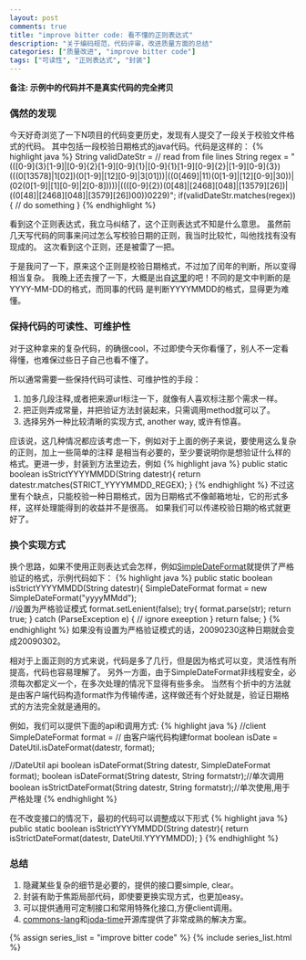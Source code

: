 ```yaml
---
layout: post
comments: true
title: "improve bitter code: 看不懂的正则表达式"
description: "关于编码规范，代码评审，改进质量方面的总结"
categories: ["质量改进", "improve bitter code"]
tags: ["可读性", "正则表达式", "封装"]
---
```


__备注: 示例中的代码并不是真实代码的完全拷贝__

### 偶然的发现
今天好奇浏览了一下N项目的代码变更历史，发现有人提交了一段关于校验文件格式的代码。
其中包括一段校验日期格式的java代码。代码是这样的：
{% highlight java %}
String validDateStr = // read from file lines
String regex = "(([0-9]{3}[1-9]|[0-9]{2}[1-9][0-9]{1}|[0-9]{1}[1-9][0-9]{2}|[1-9][0-9]{3})(((0[13578]|1[02])(0[1-9]|[12][0-9]|3[01]))|((0[469]|11)(0[1-9]|[12][0-9]|30))|(02(0[1-9]|[1][0-9]|2[0-8]))))|((([0-9]{2})(0[48]|[2468][048]|[13579][26])|((0[48]|[2468][048]|[3579][26])00))0229)";
if(validDateStr.matches(regex)){
    // do something
}
{% endhighlight %}

看到这个正则表达式，我立马纠结了，这个正则表达式不知是什么意思。
虽然前几天写代码的同事来问过怎么写校验日期的正则，我当时比较忙，叫他找找有没有现成的。
这次看到这个正则，还是被雷了一把。

于是我问了一下，原来这个正则是校验日期格式，不过加了闰年的判断，所以变得相当复杂。
我晚上还去搜了一下，大概是出自[这里][1]的吧！不同的是文中判断的是YYYY-MM-DD的格式，而同事的代码
是判断YYYYMMDD的格式，显得更为难懂。

### 保持代码的可读性、可维护性
对于这种拿来的复杂代码，的确很cool，不过即使今天你看懂了，别人不一定看得懂，也难保过些日子自己也看不懂了。

所以通常需要一些保持代码可读性、可维护性的手段：
1. 加多几段注释,或者把来源url标注一下，就像有人喜欢标注那个需求一样。
2. 把正则弄成常量，并把验证方法封装起来，只需调用method就可以了。
3. 选择另外一种比较清晰的实现方式, another way, 或许有惊喜。

应该说，这几种情况都应该考虑一下，例如对于上面的例子来说，要使用这么复杂的正则，加上一些简单的注释
是相当有必要的，至少要说明你是想验证什么样的格式。更进一步，封装到方法里边去，例如
{% highlight java %}
public static boolean isStrictYYYYMMDD(String datestr){
    return datestr.matches(STRICT_YYYYMMDD_REGEX);
}
{% endhighlight %}
不过这里有个缺点，只能校验一种日期格式，因为日期格式不像邮箱地址，它的形式多样，这样处理能得到的收益并不是很高。
如果我们可以传递校验日期的格式就更好了。

### 换个实现方式
换个思路，如果不使用正则表达式会怎样，例如[SimpleDateFormat][2]就提供了严格验证的格式，示例代码如下：
{% highlight java %}
public static boolean isStrictYYYYMMDD(String datestr){
    SimpleDateFormat format = new SimpleDateFormat("yyyyMMdd");  
    //设置为严格验证模式
    format.setLenient(false);
    try{
        format.parse(str);
        return true;
    } catch (ParseException e) {
        // ignore exeeption
    }
    return false;
}
{% endhighlight %}
如果没有设置为严格验证模式的话，20090230这种日期就会变成20090302。

相对于上面正则的方式来说，代码是多了几行，但是因为格式可以变，灵活性有所提高，代码也容易理解了。
另外一方面，由于SimpleDateFormat非线程安全，必须每次都定义一个，在多次处理的情况下显得有些多余。
当然有个折中的方法就是由客户端代码构造format作为传输传递，这样做还有个好处就是，验证日期格式的方法完全就是通用的。

例如，我们可以提供下面的api和调用方式:
{% highlight java %}
//client
SimpleDateFormat format = // 由客户端代码构建format
boolean isDate = DateUtil.isDateFormat(datestr, format);

//DateUtil api
boolean isDateFormat(String datestr, SimpleDateFormat format);
boolean isDateFormat(String datestr, String formatstr);//单次调用
boolean isStrictDateFormat(String datestr, String formatstr);//单次使用,用于严格处理
{% endhighlight %}

在不改变接口的情况下，最初的代码可以调整成以下形式
{% highlight java %}
public static boolean isStrictYYYYMMDD(String datestr){
    return isStrictDateFormat(datestr, DateUtil.YYYYMMDD);
}
{% endhighlight %}

### 总结

1. 隐藏某些复杂的细节是必要的，提供的接口要simple, clear。
2. 封装有助于焦距局部代码，即使要更换实现方式，也更加easy。
3. 可以提供通用可定制接口和常用特殊化接口,方便client调用。
4. [commons-lang][3]和[joda-time][4]开源库提供了非常成熟的解决方案。

 [1]: http://www.cnblogs.com/mgod/archive/2007/04/26/728628.html
 [2]: http://docs.oracle.com/javase/1.4.2/docs/api/java/text/SimpleDateFormat.html
 [3]: http://commons.apache.org/lang/api-2.5/org/apache/commons/lang/time/DateUtils.html
 [4]: http://joda-time.sourceforge.net/

{% assign series_list = "improve bitter code" %}
{% include series_list.html %}
